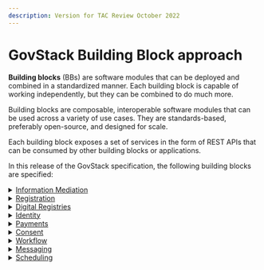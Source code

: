 ```yaml
---
description: Version for TAC Review October 2022
---
```


# GovStack Building Block approach

**Building blocks** (BBs) are software modules that can be deployed and combined in a standardized manner. Each building block is capable of working independently, but they can be combined to do much more.

Building blocks are composable, interoperable software modules that can be used across a variety of use cases. They are standards-based, preferably open-source, and designed for scale.

Each building block exposes a set of services in the form of REST APIs that can be consumed by other building blocks or applications.

In this release of the GovStack specification, the following building blocks are specified:

<details>

<summary><a href="https://govstack.gitbook.io/bb-information-mediation">Information Mediation</a></summary>

Provides a gateway between external digital applications and other ICT Building Blocks, thereby ensuring interoperability and implementation of standards, which is essential for integrating various ICT Building Blocks and applications.

</details>

<details>

<summary><a href="https://govstack.gitbook.io/bb-registration">Registration</a></summary>

Records identifiers and other general information about a person, place or other entity, typically for the purpose of registration or enrollment in specific services or programmes and tracking of that entity over time.

</details>

<details>

<summary><a href="https://govstack.gitbook.io/bb-digital-registries">Digital Registries</a></summary>

Registries are centrally managed databases that uniquely identify persons, vendors, facilities, procedures, products and sites related to an organization, industry or activity.

</details>

<details>

<summary><a href="https://govstack.gitbook.io/bb-identity">Identity</a></summary>

Enables unique identification and authentication of users, organizations and other entities.

</details>

<details>

<summary><a href="https://govstack.gitbook.io/bb-payments">Payments</a></summary>

Implements financial transactions such as remittances, insurance claims, product purchases and payments of service fees, along with the logging of related transactional information. It also provides utilities for tracking costs and extracting audit trials.

</details>

<details>

<summary><a href="https://govstack.gitbook.io/bb-consent">Consent</a></summary>

Manages a set of policies allowing users to determine the information that will be accessible to specific potential information consumers, for which purpose, for how long and whether this information can be shared further.

</details>

<details>

<summary><a href="https://govstack.gitbook.io/bb-workflow">Workflow</a></summary>

Helps to optimize business processes by specifying rules that govern the sequence of activities to be executed as well as the type of information exchanged in order to orchestrate the process flow from its initiation to completion.

</details>

<details>

<summary><a href="https://govstack.gitbook.io/bb-messaging/">Messaging</a></summary>

Facilitates notifications, alerts and two-way communications between applications and communications services, including short message service (SMS), unstructured supplementary service data (USSD), interactive voice response (IVR), email and social media platforms.

</details>

<details>

<summary><a href="https://govstack.gitbook.io/bb-scheduler/">Scheduling</a></summary>

Provides an engine for setting up events based on regular intervals or specific combinations of status of several parameters in order to trigger specific tasks in an automated business process.

</details>
